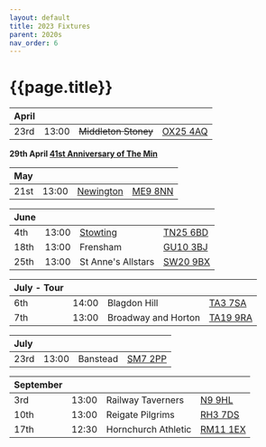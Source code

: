 ```yaml
---
layout: default
title: 2023 Fixtures
parent: 2020s
nav_order: 6
---
```


# {{page.title}}

| April |  |  |  |
|:---|:---|:---|:---|
| 23rd | 13:00 | ~~Middleton Stoney~~ | [OX25 4AQ](https://goo.gl/maps/VPaRvUceyyN7zqbF9) | 🥪 |

**29th April [41st Anniversary of The Min](../1982/clifton-hill-house)**

| May |  |  |  |
|:---|:---|:---|:---|
| 21st | 13:00 | [Newington](newington) | [ME9 8NN](https://goo.gl/maps/isDA8kEwT8EKzaEw8) |  |

| June |  |  |  |
|:---|:---|:---|:---|
| 4th | 13:00 | [Stowting](stowting) | [TN25 6BD](https://goo.gl/maps/5KNmaMe6Wb42) |  |
| 18th | 13:00 | Frensham | [GU10 3BJ](https://goo.gl/maps/4gohPpn1stdT6fnY7) |  |
| 25th | 13:00 | St Anne's Allstars | [SW20 9BX](https://goo.gl/maps/USvKiA2V8LZvJsje6) |  |


| July - Tour |  |  |  |
|:---|:---|:---|:---|
| 6th | 14:00 | Blagdon Hill| [TA3 7SA](https://goo.gl/maps/H6iLZLNcja12) | 🥪 |
| 7th | 13:00 | Broadway and Horton | [TA19 9RA](https://goo.gl/maps/hVamJL8if6v) | 🥪 |

| July |  |  |  |
|:---|:---|:---|:---|
| 23rd | 13:00 | Banstead | [SM7 2PP](https://goo.gl/maps/nv7dov2xsYvUnRay5) |  |

| September |  |  |  |
|:---|:---|:---|:---|
| 3rd | 13:00 | Railway Taverners | [N9 9HL](https://goo.gl/maps/xENoW4EHTBGNBsox5) |  |
| 10th | 13:00 | Reigate Pilgrims| [RH3 7DS](https://goo.gl/maps/APtKSjuaQ5v) |  |
| 17th | 12:30 | Hornchurch Athletic | [RM11 1EX](https://goo.gl/maps/qELJ495rTjR5qBbm8) |  |
